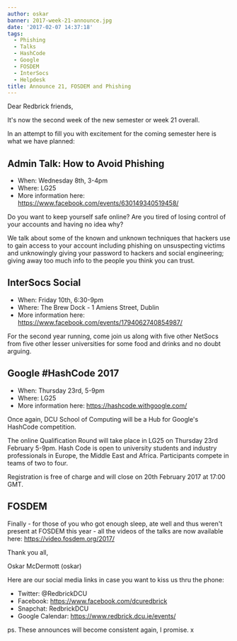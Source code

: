```yaml
---
author: oskar
banner: 2017-week-21-announce.jpg
date: '2017-02-07 14:37:18'
tags:
  - Phishing
  - Talks
  - HashCode
  - Google
  - FOSDEM
  - InterSocs
  - Helpdesk
title: Announce 21, FOSDEM and Phishing
---
```


Dear Redbrick friends,

It's now the second week of the new semester or week 21 overall.

In an attempt to fill you with excitement for the coming semester here is what
we have planned:

 <!-- more -->

## Admin Talk: How to Avoid Phishing

- When: Wednesday 8th, 3-4pm
- Where: LG25
- More information here: https://www.facebook.com/events/630149340519458/

Do you want to keep yourself safe online? Are you tired of losing control of
your accounts and having no idea why?

We talk about some of the known and unknown techniques that hackers use to gain
access to your account including phishing on unsuspecting victims and
unknowingly giving your password to hackers and social engineering; giving away
too much info to the people you think you can trust.

## InterSocs Social

- When: Friday 10th, 6:30-9pm
- Where: The Brew Dock - 1 Amiens Street, Dublin
- More information here: https://www.facebook.com/events/1794062740854987/

For the second year running, come join us along with five other NetSocs from
five other lesser universities for some food and drinks and no doubt arguing.

## Google #HashCode 2017

- When: Thursday 23rd, 5-9pm
- Where: LG25
- More information here: https://hashcode.withgoogle.com/

Once again, DCU School of Computing will be a Hub for Google's HashCode
competition.

The online Qualification Round will take place in LG25 on Thursday 23rd February
5-9pm. Hash Code is open to university students and industry professionals in
Europe, the Middle East and Africa. Participants compete in teams of two to
four.

Registration is free of charge and will close on 20th February 2017 at 17:00
GMT.

## FOSDEM

Finally - for those of you who got enough sleep, ate well and thus weren't
present at FOSDEM this year - all the videos of the talks are now available
here: https://video.fosdem.org/2017/

Thank you all,

Oskar McDermott (oskar)

Here are our social media links in case you want to kiss us thru the phone:

- Twitter: @RedbrickDCU
- Facebook: https://www.facebook.com/dcuredbrick
- Snapchat: RedbrickDCU
- Google Calendar: https://www.redbrick.dcu.ie/events/

ps. These announces will become consistent again, I promise. x
